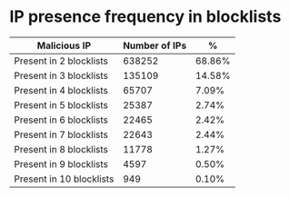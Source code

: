 # IP presence frequency in blocklists
| Malicious IP | Number of IPs | % |
|----|----|----|
| Present in 2 blocklists | 638252 | 68.86% |
| Present in 3 blocklists | 135109 | 14.58% |
| Present in 4 blocklists | 65707 | 7.09% |
| Present in 5 blocklists | 25387 | 2.74% |
| Present in 6 blocklists | 22465 | 2.42% |
| Present in 7 blocklists | 22643 | 2.44% |
| Present in 8 blocklists | 11778 | 1.27% |
| Present in 9 blocklists | 4597 | 0.50% |
| Present in 10 blocklists | 949 | 0.10% |
